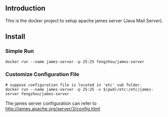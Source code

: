 Introduction
-----
This is the docker project to setup apache james server (Java Mail Server).

Install
-----
### Simple Run
```
docker run --name james-server -p 25:25 fengzhou/james-server
```

### Customize Configuration File
```
# suppose configuration file is located in 'etc' sub folder.
docker run --name james-server -p 25:25 -v $(pwd)/etc:/etc/james-server fengzhou/james-server
```

The james server configuration can refer to http://james.apache.org/server/3/config.html

